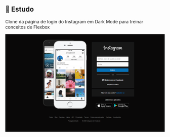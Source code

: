 ## 📝 Estudo

<p>Clone da página de login do Instagram em Dark Mode para treinar conceitos de Flexbox</p>

<img src="/.github/login-dark.png"/>


